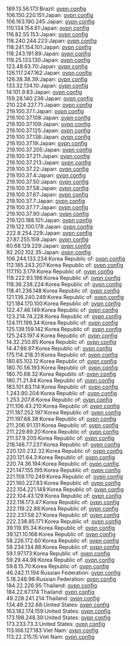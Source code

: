 189.13.56.173:Brazil: [ovpn config](vpn/189_13_56_173.ovpn)  
106.150.220.151:Japan: [ovpn config](vpn/106_150_220_151.ovpn)  
106.163.190.245:Japan: [ovpn config](vpn/106_163_190_245.ovpn)  
110.134.154.61:Japan: [ovpn config](vpn/110_134_154_61.ovpn)  
116.82.55.153:Japan: [ovpn config](vpn/116_82_55_153.ovpn)  
118.240.244.223:Japan: [ovpn config](vpn/118_240_244_223.ovpn)  
118.241.154.101:Japan: [ovpn config](vpn/118_241_154_101.ovpn)  
118.243.191.89:Japan: [ovpn config](vpn/118_243_191_89.ovpn)  
119.25.133.130:Japan: [ovpn config](vpn/119_25_133_130.ovpn)  
123.48.63.70:Japan: [ovpn config](vpn/123_48_63_70.ovpn)  
126.117.247.162:Japan: [ovpn config](vpn/126_117_247_162.ovpn)  
126.38.38.39:Japan: [ovpn config](vpn/126_38_38_39.ovpn)  
133.32.134.10:Japan: [ovpn config](vpn/133_32_134_10.ovpn)  
14.101.9.83:Japan: [ovpn config](vpn/14_101_9_83.ovpn)  
159.28.140.236:Japan: [ovpn config](vpn/159_28_140_236.ovpn)  
210.224.227.71:Japan: [ovpn config](vpn/210_224_227_71.ovpn)  
219.100.37.1:Japan: [ovpn config](vpn/219_100_37_1.ovpn)  
219.100.37.108:Japan: [ovpn config](vpn/219_100_37_108.ovpn)  
219.100.37.109:Japan: [ovpn config](vpn/219_100_37_109.ovpn)  
219.100.37.125:Japan: [ovpn config](vpn/219_100_37_125.ovpn)  
219.100.37.138:Japan: [ovpn config](vpn/219_100_37_138.ovpn)  
219.100.37.19:Japan: [ovpn config](vpn/219_100_37_19.ovpn)  
219.100.37.205:Japan: [ovpn config](vpn/219_100_37_205.ovpn)  
219.100.37.211:Japan: [ovpn config](vpn/219_100_37_211.ovpn)  
219.100.37.213:Japan: [ovpn config](vpn/219_100_37_213.ovpn)  
219.100.37.22:Japan: [ovpn config](vpn/219_100_37_22.ovpn)  
219.100.37.4:Japan: [ovpn config](vpn/219_100_37_4.ovpn)  
219.100.37.50:Japan: [ovpn config](vpn/219_100_37_50.ovpn)  
219.100.37.58:Japan: [ovpn config](vpn/219_100_37_58.ovpn)  
219.100.37.67:Japan: [ovpn config](vpn/219_100_37_67.ovpn)  
219.100.37.7:Japan: [ovpn config](vpn/219_100_37_7.ovpn)  
219.100.37.77:Japan: [ovpn config](vpn/219_100_37_77.ovpn)  
219.100.37.90:Japan: [ovpn config](vpn/219_100_37_90.ovpn)  
219.120.188.101:Japan: [ovpn config](vpn/219_120_188_101.ovpn)  
219.122.100.178:Japan: [ovpn config](vpn/219_122_100_178.ovpn)  
222.8.254.229:Japan: [ovpn config](vpn/222_8_254_229.ovpn)  
27.87.255.159:Japan: [ovpn config](vpn/27_87_255_159.ovpn)  
60.68.129.229:Japan: [ovpn config](vpn/60_68_129_229.ovpn)  
92.202.102.35:Japan: [ovpn config](vpn/92_202_102_35.ovpn)  
106.244.133.234:Korea Republic of: [ovpn config](vpn/106_244_133_234.ovpn)  
112.185.243.207:Korea Republic of: [ovpn config](vpn/112_185_243_207.ovpn)  
117.110.3.179:Korea Republic of: [ovpn config](vpn/117_110_3_179.ovpn)  
118.222.93.198:Korea Republic of: [ovpn config](vpn/118_222_93_198.ovpn)  
118.36.238.224:Korea Republic of: [ovpn config](vpn/118_36_238_224.ovpn)  
118.41.236.148:Korea Republic of: [ovpn config](vpn/118_41_236_148.ovpn)  
121.136.240.249:Korea Republic of: [ovpn config](vpn/121_136_240_249.ovpn)  
121.184.170.100:Korea Republic of: [ovpn config](vpn/121_184_170_100.ovpn)  
122.47.46.149:Korea Republic of: [ovpn config](vpn/122_47_46_149.ovpn)  
123.214.74.228:Korea Republic of: [ovpn config](vpn/123_214_74_228.ovpn)  
124.111.199.34:Korea Republic of: [ovpn config](vpn/124_111_199_34.ovpn)  
125.139.159.142:Korea Republic of: [ovpn config](vpn/125_139_159_142.ovpn)  
125.243.197.4:Korea Republic of: [ovpn config](vpn/125_243_197_4.ovpn)  
14.32.250.85:Korea Republic of: [ovpn config](vpn/14_32_250_85.ovpn)  
14.47.66.97:Korea Republic of: [ovpn config](vpn/14_47_66_97.ovpn)  
175.114.218.31:Korea Republic of: [ovpn config](vpn/175_114_218_31.ovpn)  
180.65.102.12:Korea Republic of: [ovpn config](vpn/180_65_102_12.ovpn)  
180.70.56.193:Korea Republic of: [ovpn config](vpn/180_70_56_193.ovpn)  
180.70.68.32:Korea Republic of: [ovpn config](vpn/180_70_68_32.ovpn)  
180.71.21.84:Korea Republic of: [ovpn config](vpn/180_71_21_84.ovpn)  
183.101.83.114:Korea Republic of: [ovpn config](vpn/183_101_83_114.ovpn)  
1.243.90.204:Korea Republic of: [ovpn config](vpn/1_243_90_204.ovpn)  
1.253.207.8:Korea Republic of: [ovpn config](vpn/1_253_207_8.ovpn)  
211.106.43.210:Korea Republic of: [ovpn config](vpn/211_106_43_210.ovpn)  
211.187.252.197:Korea Republic of: [ovpn config](vpn/211_187_252_197.ovpn)  
211.197.68.38:Korea Republic of: [ovpn config](vpn/211_197_68_38.ovpn)  
211.206.91.131:Korea Republic of: [ovpn config](vpn/211_206_91_131.ovpn)  
211.229.89.20:Korea Republic of: [ovpn config](vpn/211_229_89_20.ovpn)  
211.57.9.205:Korea Republic of: [ovpn config](vpn/211_57_9_205.ovpn)  
218.146.77.237:Korea Republic of: [ovpn config](vpn/218_146_77_237.ovpn)  
220.120.232.32:Korea Republic of: [ovpn config](vpn/220_120_232_32.ovpn)  
220.121.64.3:Korea Republic of: [ovpn config](vpn/220_121_64_3.ovpn)  
220.74.36.194:Korea Republic of: [ovpn config](vpn/220_74_36_194.ovpn)  
221.147.155.195:Korea Republic of: [ovpn config](vpn/221_147_155_195.ovpn)  
221.159.170.249:Korea Republic of: [ovpn config](vpn/221_159_170_249.ovpn)  
221.160.227.83:Korea Republic of: [ovpn config](vpn/221_160_227_83.ovpn)  
222.104.221.148:Korea Republic of: [ovpn config](vpn/222_104_221_148.ovpn)  
222.104.43.129:Korea Republic of: [ovpn config](vpn/222_104_43_129.ovpn)  
222.118.173.47:Korea Republic of: [ovpn config](vpn/222_118_173_47.ovpn)  
222.119.22.86:Korea Republic of: [ovpn config](vpn/222_119_22_86.ovpn)  
222.237.58.27:Korea Republic of: [ovpn config](vpn/222_237_58_27.ovpn)  
222.238.85.171:Korea Republic of: [ovpn config](vpn/222_238_85_171.ovpn)  
39.119.95.34:Korea Republic of: [ovpn config](vpn/39_119_95_34.ovpn)  
39.121.10.168:Korea Republic of: [ovpn config](vpn/39_121_10_168.ovpn)  
58.226.172.60:Korea Republic of: [ovpn config](vpn/58_226_172_60.ovpn)  
58.234.134.88:Korea Republic of: [ovpn config](vpn/58_234_134_88.ovpn)  
59.1.97.173:Korea Republic of: [ovpn config](vpn/59_1_97_173.ovpn)  
59.29.44.98:Korea Republic of: [ovpn config](vpn/59_29_44_98.ovpn)  
59.8.15.70:Korea Republic of: [ovpn config](vpn/59_8_15_70.ovpn)  
46.242.11.194:Russian Federation: [ovpn config](vpn/46_242_11_194.ovpn)  
5.18.248.96:Russian Federation: [ovpn config](vpn/5_18_248_96.ovpn)  
184.22.226.95:Thailand: [ovpn config](vpn/184_22_226_95.ovpn)  
184.22.67.174:Thailand: [ovpn config](vpn/184_22_67_174.ovpn)  
49.228.241.214:Thailand: [ovpn config](vpn/49_228_241_214.ovpn)  
134.49.232.68:United States: [ovpn config](vpn/134_49_232_68.ovpn)  
163.182.174.159:United States: [ovpn config](vpn/163_182_174_159.ovpn)  
173.198.248.39:United States: [ovpn config](vpn/173_198_248_39.ovpn)  
173.233.73.3:United States: [ovpn config](vpn/173_233_73_3.ovpn)  
113.166.127.183:Viet Nam: [ovpn config](vpn/113_166_127_183.ovpn)  
113.22.215.15:Viet Nam: [ovpn config](vpn/113_22_215_15.ovpn)  

